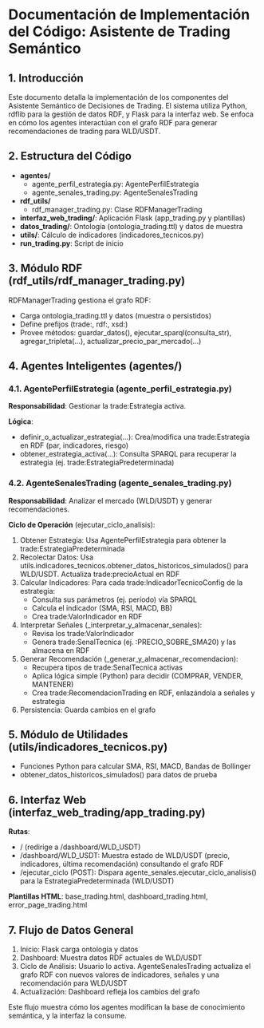 # Documentación de Implementación del Código: Asistente de Trading Semántico

## 1. Introducción
Este documento detalla la implementación de los componentes del Asistente Semántico de Decisiones de Trading. El sistema utiliza Python, rdflib para la gestión de datos RDF, y Flask para la interfaz web. Se enfoca en cómo los agentes interactúan con el grafo RDF para generar recomendaciones de trading para WLD/USDT.

## 2. Estructura del Código
- **agentes/**
  - agente_perfil_estrategia.py: AgentePerfilEstrategia
  - agente_senales_trading.py: AgenteSenalesTrading
- **rdf_utils/**
  - rdf_manager_trading.py: Clase RDFManagerTrading
- **interfaz_web_trading/**: Aplicación Flask (app_trading.py y plantillas)
- **datos_trading/**: Ontología (ontologia_trading.ttl) y datos de muestra
- **utils/**: Cálculo de indicadores (indicadores_tecnicos.py)
- **run_trading.py**: Script de inicio

## 3. Módulo RDF (rdf_utils/rdf_manager_trading.py)
RDFManagerTrading gestiona el grafo RDF:
- Carga ontologia_trading.ttl y datos (muestra o persistidos)
- Define prefijos (trade:, rdf:, xsd:)
- Provee métodos: guardar_datos(), ejecutar_sparql(consulta_str), agregar_tripleta(...), actualizar_precio_par_mercado(...)

## 4. Agentes Inteligentes (agentes/)

### 4.1. AgentePerfilEstrategia (agente_perfil_estrategia.py)
**Responsabilidad**: Gestionar la trade:Estrategia activa.

**Lógica**:
- definir_o_actualizar_estrategia(...): Crea/modifica una trade:Estrategia en RDF (par, indicadores, riesgo)
- obtener_estrategia_activa(...): Consulta SPARQL para recuperar la estrategia (ej. trade:EstrategiaPredeterminada)

### 4.2. AgenteSenalesTrading (agente_senales_trading.py)
**Responsabilidad**: Analizar el mercado (WLD/USDT) y generar recomendaciones.

**Ciclo de Operación** (ejecutar_ciclo_analisis):
1. Obtener Estrategia: Usa AgentePerfilEstrategia para obtener la trade:EstrategiaPredeterminada
2. Recolectar Datos: Usa utils.indicadores_tecnicos.obtener_datos_historicos_simulados() para WLD/USDT. Actualiza trade:precioActual en RDF
3. Calcular Indicadores: Para cada trade:IndicadorTecnicoConfig de la estrategia:
   - Consulta sus parámetros (ej. período) vía SPARQL
   - Calcula el indicador (SMA, RSI, MACD, BB)
   - Crea trade:ValorIndicador en RDF
4. Interpretar Señales (_interpretar_y_almacenar_senales):
   - Revisa los trade:ValorIndicador
   - Genera trade:SenalTecnica (ej. :PRECIO_SOBRE_SMA20) y las almacena en RDF
5. Generar Recomendación (_generar_y_almacenar_recomendacion):
   - Recupera tipos de trade:SenalTecnica activas
   - Aplica lógica simple (Python) para decidir (COMPRAR, VENDER, MANTENER)
   - Crea trade:RecomendacionTrading en RDF, enlazándola a señales y estrategia
6. Persistencia: Guarda cambios en el grafo

## 5. Módulo de Utilidades (utils/indicadores_tecnicos.py)
- Funciones Python para calcular SMA, RSI, MACD, Bandas de Bollinger
- obtener_datos_historicos_simulados() para datos de prueba

## 6. Interfaz Web (interfaz_web_trading/app_trading.py)
**Rutas**:
- / (redirige a /dashboard/WLD_USDT)
- /dashboard/WLD_USDT: Muestra estado de WLD/USDT (precio, indicadores, última recomendación) consultando el grafo RDF
- /ejecutar_ciclo (POST): Dispara agente_senales.ejecutar_ciclo_analisis() para la EstrategiaPredeterminada (WLD/USDT)

**Plantillas HTML**: base_trading.html, dashboard_trading.html, error_page_trading.html

## 7. Flujo de Datos General
1. Inicio: Flask carga ontología y datos
2. Dashboard: Muestra datos RDF actuales de WLD/USDT
3. Ciclo de Análisis: Usuario lo activa. AgenteSenalesTrading actualiza el grafo RDF con nuevos valores de indicadores, señales y una recomendación para WLD/USDT
4. Actualización: Dashboard refleja los cambios del grafo

Este flujo muestra cómo los agentes modifican la base de conocimiento semántica, y la interfaz la consume.